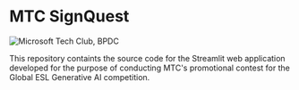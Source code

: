 # MTC SignQuest

![Microsoft Tech Club, BPDC](https://github.com/vennby/ESL-Challenge/blob/main/MTC%20logo.png)

This repository containts the source code for the Streamlit web application developed for the purpose of conducting MTC's promotional contest for the Global ESL Generative AI competition.
